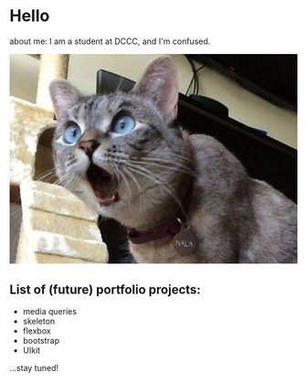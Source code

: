 # Hello

about me: I am a student at DCCC, and I'm confused.

![alt text](cat.jpg "surprised housecat")

## List of (future) portfolio projects:
- media queries
- skeleton
- flexbox
- bootstrap
- UIkit

...stay tuned!
